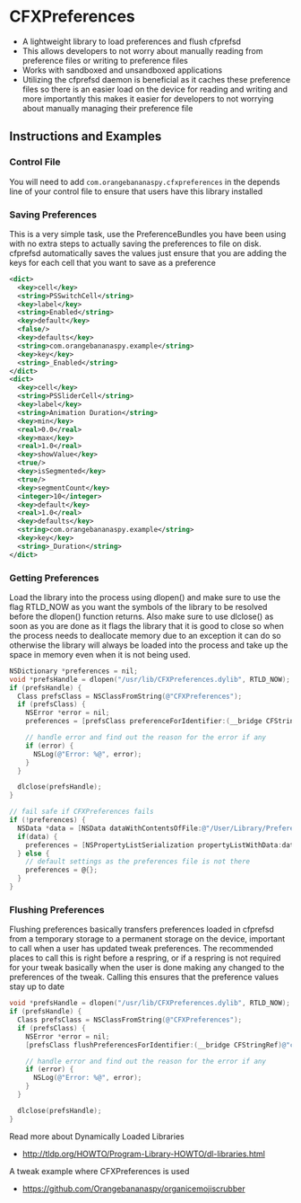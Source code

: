 # CFXPreferences
- A lightweight library to load preferences and flush cfprefsd
- This allows developers to not worry about manually reading from preference files or writing to preference files
- Works with sandboxed and unsandboxed applications
- Utilizing the cfprefsd daemon is beneficial as it caches these preference files so there is an easier load on the device for reading and writing and more importantly this makes it easier for developers to not worrying about manually managing their preference file

## Instructions and Examples
### Control File
You will need to add ```com.orangebananaspy.cfxpreferences``` in the depends line of your control file to ensure that users have this library installed

### Saving Preferences
This is a very simple task, use the PreferenceBundles you have been using with no extra steps to actually saving the preferences to file on disk. cfprefsd automatically saves the values just ensure that you are adding the keys for each cell that you want to save as a preference
```xml
<dict>
  <key>cell</key>
  <string>PSSwitchCell</string>
  <key>label</key>
  <string>Enabled</string>
  <key>default</key>
  <false/>
  <key>defaults</key>
  <string>com.orangebananaspy.example</string>
  <key>key</key>
  <string>_Enabled</string>
</dict>
<dict>
  <key>cell</key>
  <string>PSSliderCell</string>
  <key>label</key>
  <string>Animation Duration</string>
  <key>min</key>
  <real>0.0</real>
  <key>max</key>
  <real>1.0</real>
  <key>showValue</key>
  <true/>
  <key>isSegmented</key>
  <true/>
  <key>segmentCount</key>
  <integer>10</integer>
  <key>default</key>
  <real>1.0</real>
  <key>defaults</key>
  <string>com.orangebananaspy.example</string>
  <key>key</key>
  <string>_Duration</string>
</dict>
```
### Getting Preferences
Load the library into the process using dlopen() and make sure to use the flag RTLD_NOW as you want the symbols of the library to be resolved before the dlopen() function returns. Also make sure to use dlclose() as soon as you are done as it flags the library that it is good to close so when the process needs to deallocate memory due to an exception it can do so otherwise the library will always be loaded into the process and take up the space in memory even when it is not being used.
```objectivec
NSDictionary *preferences = nil;
void *prefsHandle = dlopen("/usr/lib/CFXPreferences.dylib", RTLD_NOW);
if (prefsHandle) {
  Class prefsClass = NSClassFromString(@"CFXPreferences");
  if (prefsClass) {
    NSError *error = nil;
    preferences = [prefsClass preferenceForIdentifier:(__bridge CFStringRef)@"com.orangebananaspy.example" error:&error];

    // handle error and find out the reason for the error if any
    if (error) {
      NSLog(@"Error: %@", error);
    }
  }

  dlclose(prefsHandle);
}

// fail safe if CFXPreferences fails
if (!preferences) {
  NSData *data = [NSData dataWithContentsOfFile:@"/User/Library/Preferences/com.orangebananaspy.example.plist"];
  if(data) {
    preferences = [NSPropertyListSerialization propertyListWithData:data options:NSPropertyListImmutable format:nil error:nil];
  } else {
    // default settings as the preferences file is not there
    preferences = @{};
  }
}
```

### Flushing Preferences
Flushing preferences basically transfers preferences loaded in cfprefsd from a temporary storage to a permanent storage on the device, important to call when a user has updated tweak preferences. The recommended places to call this is right before a respring, or if a respring is not required for your tweak basically when the user is done making any changed to the preferences of the tweak. Calling this ensures that the preference values stay up to date
```objectivec
void *prefsHandle = dlopen("/usr/lib/CFXPreferences.dylib", RTLD_NOW);
if (prefsHandle) {
  Class prefsClass = NSClassFromString(@"CFXPreferences");
  if (prefsClass) {
    NSError *error = nil;
    [prefsClass flushPreferencesForIdentifier:(__bridge CFStringRef)@"com.orangebananaspy.example" error:&error];

    // handle error and find out the reason for the error if any
    if (error) {
      NSLog(@"Error: %@", error);
    }
  }

  dlclose(prefsHandle);
}
```

Read more about Dynamically Loaded Libraries
- <http://tldp.org/HOWTO/Program-Library-HOWTO/dl-libraries.html>

A tweak example where CFXPreferences is used
- <https://github.com/Orangebananaspy/organicemojiscrubber>
